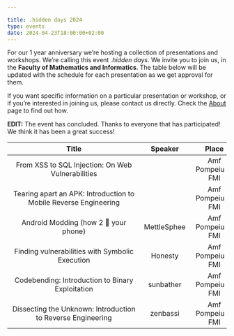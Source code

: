 ```yaml
---

title: .hidden days 2024
type: events
date: 2024-04-23T18:00:00+02:00
---
```


For our 1 year anniversary we’re hosting a collection of presentations and workshops. We’re calling this event *.hidden days*. We invite you to join us, in the __Faculty of Mathematics and Informatics__. The table below will be updated with the schedule for each presentation as we get approval for them.

If you want specific information on a particular presentation or workshop, or if you’re interested in joining us, please contact us directly. Check the [About](/about) page to find out how.

**EDIT:** The event has concluded. Thanks to everyone that has participated! We think it has been a great success!

| Title <div style="width:290px"></div> | Speaker <div style="width:90px"></div> | Place <div style="width:100px"></div> | Datetime <div style="width:150px"></div> | Slides <div style="width:40px"></div> |
| :---: | :-----: |:------------------------------------:| :------: | :----: |
| From XSS to SQL Injection: On Web Vulnerabilities |  | Amf Pompeiu @ FMI | 22 May 2024 18:00 | [Link](https://docs.google.com/presentation/d/11UCyghqKup5OR8TH1RB75hAfLRYorJuPXzjgIdfP7fE/edit?usp=sharing) |
| Tearing apart an APK: Introduction to Mobile Reverse Engineering |  | Amf Pompeiu @ FMI | 21 May 2024 18:00 | [Link](https://docs.google.com/presentation/d/1jjQ7ku8t1AqS1jrDP5hiXXmtO0gpjPupUtmYJCVsu8Q/edit?usp=sharing) |
| Android Modding (how 2 🧱 your phone) | MettleSphee | Amf Pompeiu @ FMI | 14 May 2024 18:15 | [Link](https://docs.google.com/presentation/d/1sX4SL64gJeqD6HK9VuCCKKmWTsBGQ0tk167o2sEkV-s/edit?usp=sharing) |
| Finding vulnerabilities with Symbolic Execution | Honesty | Amf Pompeiu @ FMI | 29 Apr 2024 18:00 | [Link](https://docs.google.com/presentation/d/1DF5qNXU4qqbUgPOlzjYeCCSvzdgyRr88epN4atRgGMc/edit?usp=sharing) |
| Codebending: Introduction to Binary Exploitation | sunbather | Amf Pompeiu @ FMI | 24 Apr 2024 18:00 | [Link](https://docs.google.com/presentation/d/1H1jfutKSter7UFtRmciRgn3QCBCej-o84l6MS-XXMvQ/edit?usp=sharing) |
| Dissecting the Unknown: Introduction to Reverse Engineering | zenbassi | Amf Pompeiu @ FMI | 23 Apr 2024 18:00 | [Link](https://docs.google.com/presentation/d/1__mQ4fDVBDJshSXbMCwh6L5ACbZPffFDWExjdsCUhT4/edit?usp=sharing) |
